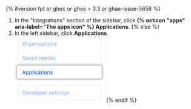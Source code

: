 {% ifversion fpt or ghec or ghes > 3.3 or ghae-issue-5658 %}
1. In the "Integrations" section of the sidebar, click **{% octicon "apps" aria-label="The apps icon" %} Applications**.
{% else %}
1. In the left sidebar, click **Applications**.
![Applications tab](/assets/images/help/settings/settings-applications.png)
{% endif %}
